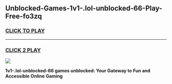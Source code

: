 
## Unblocked-Games-1v1-.lol-unblocked-66-Play-Free-fo3zq
<h3>
<a href="https://premium76.site?title=1v1-.lol-unblocked-66&ref=18A1">CLICK TO PLAY</a></h3>
<hr>

<h3>
<a href="https://premium76.site?title=1v1-.lol-unblocked-66&ref=18A1">CLICK 2 PLAY</a>
  
</h3>

<a href="https://premium76.site?title=1v1-.lol-unblocked-66&ref=18A1"><img src="https://clearcache.store/games.png"></a>


**1v1-.lol-unblocked-66 games unblocked: Your Gateway to Fun and Accessible Online Gaming**
